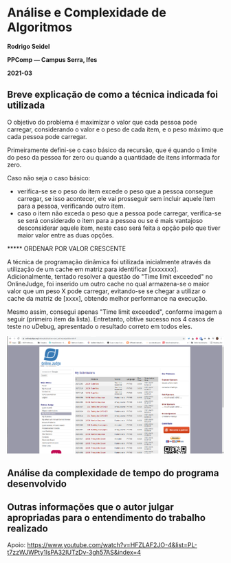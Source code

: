 # Análise e Complexidade de Algoritmos

**Rodrigo Seidel**

**PPComp — Campus Serra, Ifes**

**2021-03**

## Breve explicação de como a técnica indicada foi utilizada

O objetivo do problema é maximizar o valor que cada pessoa pode carregar, considerando o valor e o peso de cada item, e o peso máximo que cada pessoa pode carregar.

Primeiramente defini-se o caso básico da recursão, que é quando o limite do peso da pessoa for zero ou quando a quantidade de itens informada for zero. 

Caso não seja o caso básico:
- verifica-se se o peso do item excede o peso que a pessoa consegue carregar, se isso acontecer, ele vai prosseguir sem incluir aquele item para a pessoa, verificando outro item. 
- caso o item não exceda o peso que a pessoa pode carregar, verifica-se se será considerado o item para a pessoa ou se é mais vantajoso desconsiderar aquele item, neste caso será feita a opção pelo que tiver maior valor entre as duas opções.


***** ORDENAR POR VALOR CRESCENTE


A técnica de programação dinâmica foi utilizada inicialmente através da utilização de um cache em matriz para identificar [xxxxxxx].
Adicionalmente, tentado resolver a questão do "Time limit exceeded" no OnlineJudge, foi inserido um outro cache no qual armazena-se o maior valor que um peso X pode carregar, evitando-se se chegar a utilizar o cache da matriz de [xxxx], obtendo melhor performance na execução. 

Mesmo assim, consegui apenas "Time limit exceeded", conforme imagem a seguir (primeiro item da lista). Entretanto, obtive sucesso nos 4 casos de teste no uDebug, apresentado o resultado correto em todos eles.

![Veredito](./10130-veredito.png)


## Análise da complexidade de tempo do programa desenvolvido



## Outras informações que o autor julgar apropriadas para o entendimento do trabalho realizado

Apoio: 
https://www.youtube.com/watch?v=HFZLAF2JO-4&list=PL-t7zzWJWPty1lsPA32IUTzDv-3gh57AS&index=4
